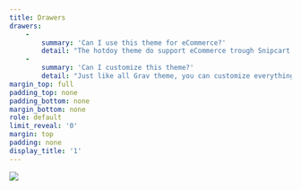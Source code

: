 ```yaml
---
title: Drawers
drawers:
    -
        summary: 'Can I use this theme for eCommerce?'
        detail: "The hotdoy theme do support eCommerce trough Snipcart wich is interesting for **relativelly small eCommerce siteswith less than 150 products**. More than that would probably be harder to manage since Grav deos not include inventory management out of the box. The theme comes with a product page and a listing templates .  \r\nIf you intend to use Snipcart, I strongly suggest you go and read the documentation.  \r\nWe are currently using the version 3."
    -
        summary: 'Can I customize this theme?'
        detail: "Just like all Grav theme, you can customize everything using theme inheritance. Here is a [pretty good article](https://getgrav.org/blog/theme-development-with-inheritance) on the subject.\r\nIf this seems a bit complicated for you, I can set it up and deliver a pre inherited theme you can customize yourself!\r\nHell, you could just straight up hire me to do everything!  \r\nChanging fonts, colors, adding modular or page templates, anything really."
margin_top: full
padding_top: none
padding_bottom: none
margin_bottom: none
role: default
limit_reveal: '0'
margin: top
padding: none
display_title: '1'
---
```


![](Elite_wallpaper_4k_6.jpg)